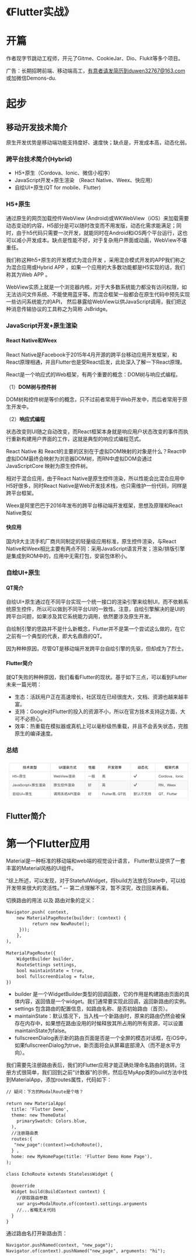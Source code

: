 # 《Flutter实战》

# 开篇

作者现字节跳动工程师，开元了Gitme、CookieJar、Dio、Flukit等多个项目。

广告：长期招聘前端、移动端高工，有意者请发简历到duwen32767@163.com 或加微信Demons-du.

# 起步

## 移动开发技术简介

原生开发优势是移动端功能支持度好、速度快；缺点是，开发成本高，动态化弱。

### 跨平台技术简介(Hybrid)

- H5+原生（Cordova、Ionic、微信小程序）
- JavaScript开发+原生渲染 （React Native、Weex、快应用）
- 自绘UI+原生(QT for mobile、Flutter)

### H5+原生

通过原生的网页加载控件WebView (Android)或WKWebView（iOS）来加载需要动态变动的内容，H5部分是可以随时改变而不用发版，动态化需求能满足；同时，由于h5代码只需要一次开发，就能同时在Android和iOS两个平台运行，这也可以减小开发成本。缺点是性能不好，对于复杂用户界面或动画，WebView不堪重任。

我们称这种h5+原生的开发模式为混合开发 ，采用混合模式开发的APP我们称之为混合应用或Hybrid APP ，如果一个应用的大多数功能都是H5实现的话，我们称其为Web APP 。

WebView实质上就是一个浏览器内核，对于大多数系统能力都没有访问权限，如无法访问文件系统、不能使用蓝牙等。而混合框架一般都会在原生代码中预先实现一些访问系统能力的API， 然后暴露给WebView以供JavaScript调用，我们把这种消息传输协议的工具称之为简称 JsBridge。

### JavaScript开发+原生渲染

#### React Native和Weex

React Native是Facebook于2015年4月开源的跨平台移动应用开发框架，和React原理相通，并且Flutter也是受React启发，此处深入了解一下React原理。

React是一个响应式的Web框架，有两个重要的概念：DOM树与响应式编程。

（1）**DOM树与控件树**

DOM树和控件树是等价的概念，只不过前者常用于Web开发中，而后者常用于原生开发中。

（2）**响应式编程**

状态改变则UI随之自动改变，而React框架本身就是响应用户状态改变的事件而执行重新构建用户界面的工作，这就是典型的响应式编程范式。


React Native 和 React的主要的区别在于虚拟DOM映射的对象是什么？React中虚拟DOM最终会映射为浏览器DOM树，而RN中虚拟DOM会通过 JavaScriptCore 映射为原生控件树。

相对于混合应用，由于React Native是原生控件渲染，所以性能会比混合应用中H5好很多，同时React Native是Web开发技术栈，也只需维护一份代码，同样是跨平台框架。


Weex是阿里巴巴于2016年发布的跨平台移动端开发框架，思想及原理和React Native类似

#### 快应用

国内9大主流手机厂商共同制定的轻量级应用标准，原生控件渲染，与React Native和Weex相比主要有两点不同：采用JavaScript语言开发；渲染/排版引擎是集成到ROM中的，应用中无需打包，安装包体积小。

### 自绘UI+原生

####  QT简介

自绘UI+原生通过在不同平台实现一个统一接口的渲染引擎来绘制UI，而不依赖系统原生控件，所以可以做到不同平台UI的一致性。注意，自绘引擎解决的是UI的跨平台问题，如果涉及其它系统能力调用，依然要涉及原生开发。

自绘制引擎的思路并不是什么新概念，Flutter并不是第一个尝试这么做的，在它之前有一个典型的代表，即大名鼎鼎的QT。

因为种种原因，尽管QT是移动端开发跨平台自绘引擎的先驱，但却成为了烈士。

#### Flutter简介

就QT失败的种种原因，我们看看Flutter的现状。基于如下三点，可以看到Flutter未来一篇光明：

- 生态：活跃用户正在高速增长，社区现在已经很庞大，文档、资源也越来越丰富。
- 支持：Google对Flutter的投入的资源不小，所以在官方技术支持这方面，大可不必担心。
- 效率：热重载在模拟器或真机上可以毫秒级热重载，并且不会丢失状态，完胜原生的编译速度。

### 总结

![mobile-dev-compare](./mobile-dev-compare.png)


## Flutter简介


# 第一个Flutter应用

Material是一种标准的移动端和web端的视觉设计语言， Flutter默认提供了一套丰富的Material风格的UI组件。

“综上所述，可以发现，对于StatefulWidget，将build方法放在State中，可以给开发带来很大的灵活性。” -- 第二点理解不深，暂不深究，改日回来再看。



切换路由的用法 以及 路由对象的定义：

```
Navigator.push( context,
	new MaterialPageRoute(builder: (context) {
	      return new NewRoute();
	 }));
	},
),
     
MaterialPageRoute({
    WidgetBuilder builder,
    RouteSettings settings,
    bool maintainState = true,
    bool fullscreenDialog = false,
})
```  
  
- builder 是一个WidgetBuilder类型的回调函数，它的作用是构建路由页面的具体内容，返回值是一个widget。我们通常要实现此回调，返回新路由的实例。
- settings 包含路由的配置信息，如路由名称、是否初始路由（首页）。
- maintainState：默认情况下，当入栈一个新路由时，原来的路由仍然会被保存在内存中，如果想在路由没用的时候释放其所占用的所有资源，可以设置maintainState为false。
- fullscreenDialog表示新的路由页面是否是一个全屏的模态对话框，在iOS中，如果fullscreenDialog为true，新页面将会从屏幕底部滑入（而不是水平方向）。



我们需要先注册路由表后，我们的Flutter应用才能正确处理命名路由的跳转。注册方式很简单，我们回到之前“计数器”的示例，然后在MyApp类的build方法中找到MaterialApp，添加routes属性，代码如下：




```
// 疑问：下方的ModalRoute是个啥？

return new MaterialApp(
  title: 'Flutter Demo',
  theme: new ThemeData(
    primarySwatch: Colors.blue,
  ),
  //注册路由表
  routes:{
   "new_page":(context)=>EchoRoute(),
  } ,
  home: new MyHomePage(title: 'Flutter Demo Home Page'),
);

class EchoRoute extends StatelessWidget {

  @override
  Widget build(BuildContext context) {
    //获取路由参数  
    var args=ModalRoute.of(context).settings.arguments
    //...省略无关代码
  }
}
```

通过路由名打开新路由页：

```
Navigator.pushNamed(context, "new_page");
Navigator.of(context).pushNamed("new_page", arguments: "hi");
```